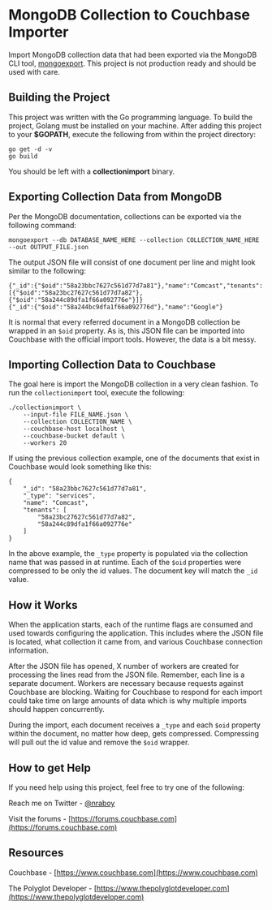 # MongoDB Collection to Couchbase Importer

Import MongoDB collection data that had been exported via the MongoDB CLI tool, [mongoexport](https://docs.mongodb.com/manual/reference/program/mongoexport/).  This project is not production ready and should be used with care.

## Building the Project

This project was written with the Go programming language.  To build the project, Golang must be installed on your machine.  After adding this project to your **$GOPATH**, execute the following from within the project directory:

```
go get -d -v
go build
```

You should be left with a **collectionimport** binary.

## Exporting Collection Data from MongoDB

Per the MongoDB documentation, collections can be exported via the following command:

```
mongoexport --db DATABASE_NAME_HERE --collection COLLECTION_NAME_HERE --out OUTPUT_FILE.json
```

The output JSON file will consist of one document per line and might look similar to the following:

```
{"_id":{"$oid":"58a23bbc7627c561d77d7a81"},"name":"Comcast","tenants":[{"$oid":"58a23bc27627c561d77d7a82"},{"$oid":"58a244c89dfa1f66a092776e"}]}
{"_id":{"$oid":"58a244bc9dfa1f66a092776d"},"name":"Google"}
```

It is normal that every referred document in a MongoDB collection be wrapped in an `$oid` property.  As is, this JSON file can be imported into Couchbase with the official import tools.  However, the data is a bit messy.

## Importing Collection Data to Couchbase

The goal here is import the MongoDB collection in a very clean fashion.  To run the `collectionimport` tool, execute the following:

```
./collectionimport \
    --input-file FILE_NAME.json \
    --collection COLLECTION_NAME \
    --couchbase-host localhost \
    --couchbase-bucket default \
    --workers 20
```

If using the previous collection example, one of the documents that exist in Couchbase would look something like this:

```
{
    "_id": "58a23bbc7627c561d77d7a81",
    "_type": "services",
    "name": "Comcast",
    "tenants": [
        "58a23bc27627c561d77d7a82",
        "58a244c89dfa1f66a092776e"
    ]
}
```

In the above example, the `_type` property is populated via the collection name that was passed in at runtime.  Each of the `$oid` properties were compressed to be only the id values.  The document key will match the `_id` value.

## How it Works

When the application starts, each of the runtime flags are consumed and used towards configuring the application.  This includes where the JSON file is located, what collection it came from, and various Couchbase connection information.

After the JSON file has opened, X number of workers are created for processing the lines read from the JSON file.  Remember, each line is a separate document.  Workers are necessary because requests against Couchbase are blocking.  Waiting for Couchbase to respond for each import could take time on large amounts of data which is why multiple imports should happen concurrently.

During the import, each document receives a `_type` and each `$oid` property within the document, no matter how deep, gets compressed.  Compressing will pull out the id value and remove the `$oid` wrapper.

## How to get Help

If you need help using this project, feel free to try one of the following:

Reach me on Twitter - [@nraboy](https://www.twitter.com)

Visit the forums - [https://forums.couchbase.com](https://forums.couchbase.com)

## Resources

Couchbase - [https://www.couchbase.com](https://www.couchbase.com)

The Polyglot Developer - [https://www.thepolyglotdeveloper.com](https://www.thepolyglotdeveloper.com)